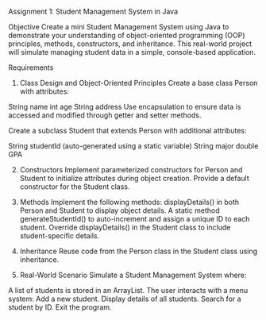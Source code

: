 Assignment 1: Student Management System in Java

Objective
Create a mini Student Management System using Java to demonstrate your understanding of object-oriented programming (OOP) principles, methods, constructors, and inheritance. This real-world project will simulate managing student data in a simple, console-based application.

Requirements
1. Class Design and Object-Oriented Principles
Create a base class Person with attributes:

String name
int age
String address
Use encapsulation to ensure data is accessed and modified through getter and setter methods.

Create a subclass Student that extends Person with additional attributes:

String studentId (auto-generated using a static variable)
String major
double GPA

2. Constructors
Implement parameterized constructors for Person and Student to initialize attributes during object creation.
Provide a default constructor for the Student class.

3. Methods
Implement the following methods:
displayDetails() in both Person and Student to display object details.
A static method generateStudentId() to auto-increment and assign a unique ID to each student.
Override displayDetails() in the Student class to include student-specific details.

4. Inheritance
Reuse code from the Person class in the Student class using inheritance.

5. Real-World Scenario
Simulate a Student Management System where:

A list of students is stored in an ArrayList.
The user interacts with a menu system:
Add a new student.
Display details of all students.
Search for a student by ID.
Exit the program.
